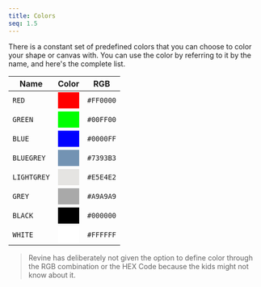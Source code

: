 ```yaml
---
title: Colors
seq: 1.5
---
```


There is a constant set of predefined colors that you can choose to color your shape or canvas with. You can use the color by referring to it by the name, and here's the complete list.

| Name | Color | RGB |
|------------|----------------|-----------|
| `RED`  |  <div style="background: #FF0000; padding: 1em;" />  |  `#FF0000`  |
| `GREEN`  |  <div style="background: #00FF00; padding: 1em;" />  |  `#00FF00`  |
| `BLUE`  |  <div style="background: #0000FF; padding: 1em;" />  |  `#0000FF`  |
| `BLUEGREY`  |  <div style="background: #7393B3; padding: 1em;" />  |  `#7393B3`  |
| `LIGHTGREY`  |  <div style="background: #E5E4E2; padding: 1em;" />  |  `#E5E4E2`  |
| `GREY`  |  <div style="background: #A9A9A9; padding: 1em;" />  |  `#A9A9A9`  |
| `BLACK`  |  <div style="background: #000000; padding: 1em;" />  |  `#000000`  |
| `WHITE`  |  <div style="background: #FFFFFF; padding: 1em;" />  |  `#FFFFFF`  |

> Revine has deliberately not given the option to define color through the RGB combination or the HEX Code because the kids might not know about it.
